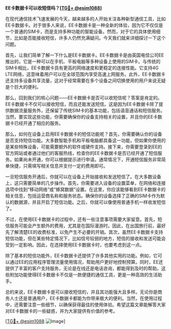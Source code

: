 **EE卡数据卡可以收短信吗？[[TG💪+ @esim1088](https://t.me/s/esim1088)]**

在现代通信技术飞速发展的今天，越来越多的人开始关注各种新型通信工具，比如EE卡数据卡。对于很多人来说，EE卡数据卡是一种全新的体验，因为它不仅仅是一个普通的SIM卡，而是支持多种功能的智能设备。然而，对于它的具体使用细节，比如是否能接收短信，许多人仍然充满疑问。今天我们就来详细探讨一下这个问题。

首先，让我们简单了解一下什么是EE卡数据卡。EE卡数据卡是由英国电信公司EE推出的，它是一种可以在手机、平板电脑等多种设备上使用的SIM卡。与传统的SIM卡相比，EE卡数据卡具有更高的网络速度和更稳定的连接性能。它支持4G LTE网络，这意味着用户可以在全球范围内享受高速上网服务。此外，EE卡数据卡还支持多设备共享流量，这对于经常需要在多个设备之间切换使用的用户来说无疑是个巨大的便利。

那么，回到我们的核心问题——EE卡数据卡是否可以收短信呢？答案是肯定的。EE卡数据卡不仅可以接收短信，而且还能发送短信。这是因为EE卡数据卡除了提供数据流量服务外，还保留了传统SIM卡的基本功能，包括语音通话和短信服务。当然，要实现这些功能，你需要确保你的设备支持相关的设置，并且你的EE卡数据卡已经开通了相应的服务。

那么，如何在设备上启用EE卡数据卡的短信功能呢？首先，你需要确认你的设备是否支持短信功能。大多数智能手机和平板电脑都具备这一功能，但如果你使用的是某些特殊设备，可能需要额外的软件或硬件支持。接下来，你需要登录到EE的官方网站或者通过他们的客服热线，检查你的EE卡数据卡是否已经开通了短信服务。如果尚未开通，你可以根据提示进行申请。通常情况下，开通短信服务非常简单快捷，只需填写相关信息并支付一定的费用即可。

一旦短信服务开通后，你就可以在设备上开始接收和发送短信了。在大多数设备上，这只需要简单的几步操作。首先，你需要进入设备的设置菜单，在网络和连接选项中找到“移动网络”或“蜂窝数据”设置。在这里，你应该能够看到EE卡数据卡的相关信息，包括运营商名称和服务状态。确保你的设备选择了正确的SIM卡作为默认的数据源，并且开启了短信功能。之后，你就可以像使用普通手机一样收发短信了。

不过，在使用EE卡数据卡的过程中，还有一些注意事项需要大家留意。首先，短信服务可能会产生额外的费用，尤其是在国际漫游时。因此，在出国旅行前，最好先了解清楚EE的收费标准，以免产生不必要的开销。其次，虽然EE卡数据卡支持短信功能，但在某些特定情况下，比如信号较弱的地方，短信的接收和发送可能会受到一定影响。因此，在选择使用EE卡数据卡时，也要考虑到这一点。

除了基本的短信功能外，EE卡数据卡还提供了许多其他实用的功能。例如，它可以通过EE的应用程序管理流量使用情况，帮助用户更好地控制预算。同时，EE还提供了丰富的客户支持服务，无论是在线还是电话咨询，都能得到及时的帮助。这些附加功能使得EE卡数据卡不仅是一款便捷的通信工具，更是一种高效的生活助手。

总的来说，EE卡数据卡是可以接收短信的，并且其功能强大且多样。无论你是商务人士还是普通用户，EE卡数据卡都能为你带来极大的便利。当然，在使用过程中，还需要注意一些细节，以确保获得最佳的使用体验。希望这篇文章能解答大家对EE卡数据卡的一些疑惑，并为大家提供有价值的参考。

[[TG💪+ @esim1088](https://t.me/s/esim1088) ![Image](https://i.postimg.cc/4NQfJmqS/Snipaste-2025-05-13-00-14-12.png)]